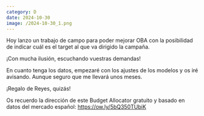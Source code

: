 ```yaml
--- 
category: D 
date: 2024-10-30 
image: /2024-10-30_1.png 
--- 
```


Hoy lanzo un trabajo de campo para poder mejorar OBA con la posibilidad de indicar cuál es el target al que va dirigido la campaña. 

¡Con mucha ilusión, escuchando vuestras demandas!

En cuanto tenga los datos, empezaré con los ajustes de los modelos y os iré avisando. Aunque seguro que me llevará unos meses. 

¡Regalo de Reyes, quizás!

Os recuerdo la dirección de este Budget Allocator gratuito y basado en datos del mercado español: https://ow.ly/5bQ350TUbiK